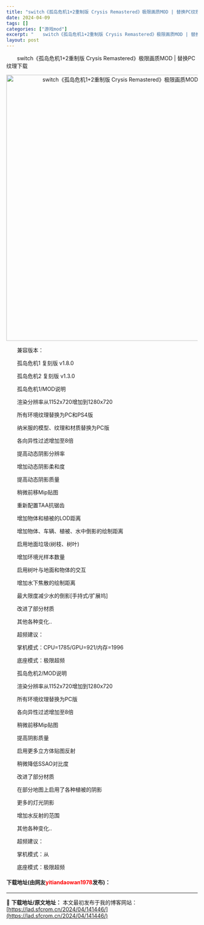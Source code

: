 ```yaml
---
title: "switch《孤岛危机1+2重制版 Crysis Remastered》极限画质MOD | 替换PC纹理下载"
date: 2024-04-09
tags: []
categories: ["游戏mod"]
excerpt: "　　switch《孤岛危机1+2重制版 Crysis Remastered》极限画质MOD | 替换PC纹理下载 　　兼容版本： 　　孤岛危机1 复刻版 v1.8.0 　　孤岛危机2 复刻版 v1.3.0 　　孤岛危机1/MOD说明 　　渲染分辨率从1152x720增加到1280x720 　　所有环&hellip;"
layout: post
---
```


 <p>　　switch《孤岛危机1+2重制版 Crysis Remastered》极限画质MOD | 替换PC纹理下载</p> <p align="center"><img align="" border="0" src="https://lad.sfcrom.cn/wp-content/uploads/2024/04/20240409_661505055a84e.webp" width="700" alt="switch《孤岛危机1+2重制版 Crysis Remastered》极限画质MOD | 替换PC纹理下载" /></p> <p>　　兼容版本：</p> <p>　　孤岛危机1 复刻版 v1.8.0</p> <p>　　孤岛危机2 复刻版 v1.3.0</p> <p>　　孤岛危机1/MOD说明</p> <p>　　渲染分辨率从1152x720增加到1280x720</p> <p>　　所有环境纹理替换为PC和PS4版</p> <p>　　纳米服的模型、纹理和材质替换为PC版</p> <p>　　各向异性过滤增加至8倍</p> <p>　　提高动态阴影分辨率</p> <p>　　增加动态阴影柔和度</p> <p>　　提高动态阴影质量</p> <p>　　稍微前移Mip贴图</p> <p>　　重新配置TAA抗锯齿</p> <p>　　增加物体和植被的LOD距离</p> <p>　　增加物体、车辆、植被、水中倒影的绘制距离</p> <p>　　启用地面垃圾(树枝、树叶)</p> <p>　　增加环境光样本数量</p> <p>　　启用树叶与地面和物体的交互</p> <p>　　增加水下焦散的绘制距离</p> <p>　　最大限度减少水的倒影[手持式/扩展坞]</p> <p>　　改进了部分材质</p> <p>　　其他各种变化..</p> <p>　　超频建议：</p> <p>　　掌机模式：CPU=1785/GPU=921/内存=1996</p> <p>　　底座模式：极限超频</p> <p>　　孤岛危机2/MOD说明</p> <p>　　渲染分辨率从1152x720增加到1280x720</p> <p>　　所有环境纹理替换为PC版</p> <p>　　各向异性过滤增加至8倍</p> <p>　　稍微前移Mip贴图</p> <p>　　提高阴影质量</p> <p>　　启用更多立方体贴图反射</p> <p>　　稍微降低SSAO对比度</p> <p>　　改进了部分材质</p> <p>　　在部分地图上启用了各种植被的阴影</p> <p>　　更多的灯光阴影</p> <p>　　增加水反射的范围</p> <p>　　其他各种变化..</p> <p>　　超频建议：</p> <p>　　掌机模式：从</p> <p>　　底座模式：极限超频</p> <p><h4>下载地址(由网友<font color="red">yitiandaowan1978</font>发布)：</h4></p> 

---
📖 **下载地址/原文地址：** 本文最初发布于我的博客网站：[https://lad.sfcrom.cn/2024/04/141446/](https://lad.sfcrom.cn/2024/04/141446/)
